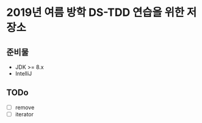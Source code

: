 # 2019년 여름 방학 DS-TDD 연습을 위한 저장소

## 준비물

* JDK >= 8.x
* IntelliJ

## TODo
-[ ] remove
-[ ] iterator
